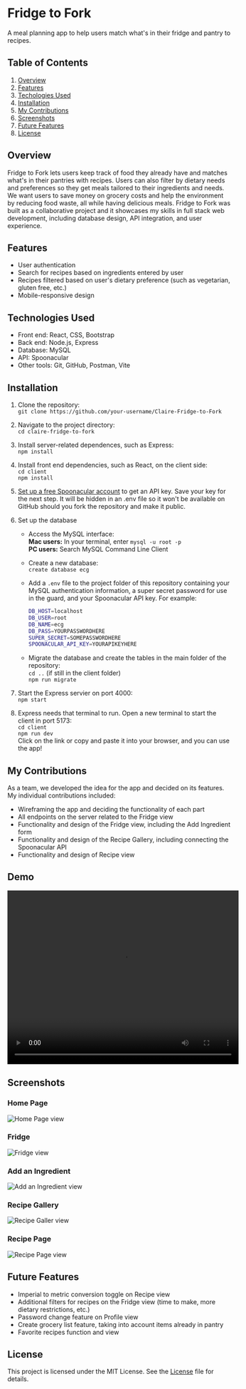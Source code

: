 # Fridge to Fork
A meal planning app to help users match what's in their fridge and pantry to recipes. 

## Table of Contents

1. [Overview](#overview)
2. [Features](#features)
3. [Techologies Used](#technologies-used)
4. [Installation](#installation)
5. [My Contributions](#my-contributions)
6. [Screenshots](#screenshots)
7. [Future Features](#future-features)
8. [License](#license)

## Overview
Fridge to Fork lets users keep track of food they already have and matches what's in their pantries with recipes. Users can also filter by dietary needs and preferences so they get meals tailored to their ingredients and needs. We want users to save money on grocery costs and help the environment by reducing food waste, all while having delicious meals. Fridge to Fork was built as a collaborative project and it showcases my skills in full stack web development, including database design, API integration, and user experience.

## Features
- User authentication
- Search for recipes based on ingredients entered by user
- Recipes filtered based on user's dietary preference (such as vegetarian, gluten free, etc.)
- Mobile-responsive design

## Technologies Used
- Front end: React, CSS, Bootstrap
- Back end: Node.js, Express
- Database: MySQL
- API: Spoonacular
- Other tools: Git, GitHub, Postman, Vite

## Installation
1. Clone the repository:  
  `git clone https://github.com/your-username/Claire-Fridge-to-Fork`

2. Navigate to the project directory:  
  `cd claire-fridge-to-fork`

3. Install server-related dependences, such as Express:  
  `npm install`

4. Install front end dependencies, such as React, on the client side:  
  `cd client`  
  `npm install`

5. [Set up a free Spoonacular account](https://spoonacular.com/food-api) to get an API key. Save your key for the next step. It will be hidden in an .env file so it won't be available on GitHub should you fork the repository and make it public.

6. Set up the database
    - Access the MySQL interface:  
    **Mac users:** In your terminal, enter `mysql -u root -p`  
    **PC users:** Search MySQL Command Line Client

    - Create a new database:  
    `create database ecg`
  
    - Add a `.env` file to the project folder of this repository containing your MySQL authentication information, a super secret password for use in the guard, and your Spoonacular API key. For example:  
      ```bash
      DB_HOST=localhost
      DB_USER=root
      DB_NAME=ecg
      DB_PASS=YOURPASSWORDHERE
      SUPER_SECRET=SOMEPASSWORDHERE
      SPOONACULAR_API_KEY=YOURAPIKEYHERE
      ```
    - Migrate the database and create the tables in the main folder of the repository:  
    `cd ..` (if still in the client folder)  
    `npm run migrate`

7. Start the Express servier on port 4000:  
`npm start`

8. Express needs that terminal to run. Open a new terminal to start the client in port 5173:  
  `cd client`  
  `npm run dev`  
  Click on the link or copy and paste it into your browser, and you can use the app!

## My Contributions
As a team, we developed the idea for the app and decided on its features. My individual contributions included: 
- Wireframing the app and deciding the functionality of each part
- All endpoints on the server related to the Fridge view
- Functionality and design of the Fridge view, including the Add Ingredient form
- Functionality and design of the Recipe Gallery, including connecting the Spoonacular API
- Functionality and design of Recipe view

## Demo
<video src="readmeassets/Fridge-to-Fork-Demo.mp4" width="520" height="390" controls></video>

## Screenshots
### Home Page
![Home Page view](/readmeassets/Home-Page.png "Home Page")
### Fridge
![Fridge view](/readmeassets/Fridge.png "Fridge")
### Add an Ingredient
![Add an Ingredient view](/readmeassets/Add-Ingredient.png "Add Ingredient")
### Recipe Gallery
![Recipe Galler view](/readmeassets/Recipe-Gallery.png "Recipe Gallery")
### Recipe Page
![Recipe Page view](/readmeassets/Recipe-Page.png "Recipe Page")

## Future Features
- Imperial to metric conversion toggle on Recipe view
- Additional filters for recipes on the Fridge view (time to make, more dietary restrictions, etc.)
- Password change feature on Profile view
- Create grocery list feature, taking into account items already in pantry
- Favorite recipes function and view

## License
This project is licensed under the MIT License. See the [License](./License) file for details.